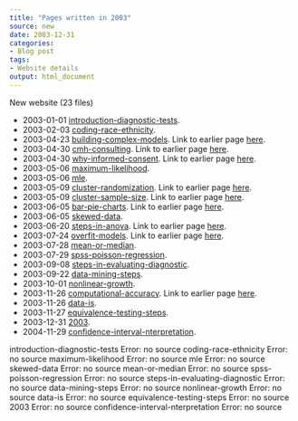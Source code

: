 ```yaml
---
title: "Pages written in 2003"
source: new
date: 2003-12-31
categories:
- Blog post
tags:
- Website details
output: html_document
---
```

New website (23 files)

+ 2003-01-01 [introduction-diagnostic-tests](http://new.pmean.com/introduction-diagnostic-tests/).   
+ 2003-02-03 [coding-race-ethnicity](http://new.pmean.com/coding-race-ethnicity/).   
+ 2003-04-23 [building-complex-models](http://new.pmean.com/building-complex-models/). Link to earlier page [here](http://www.pmean.com/03/complex.html).  
+ 2003-04-30 [cmh-consulting](http://new.pmean.com/cmh-consulting/). Link to earlier page [here](http://www.pmean.com/03/consulting.html).  
+ 2003-04-30 [why-informed-consent](http://new.pmean.com/why-informed-consent/). Link to earlier page [here](http://www.pmean.com/03/consent.html).  
+ 2003-05-06 [maximum-likelihood](http://new.pmean.com/maximum-likelihood/).   
+ 2003-05-06 [mle](http://new.pmean.com/mle/).   
+ 2003-05-09 [cluster-randomization](http://new.pmean.com/cluster-randomization/). Link to earlier page [here](http://www.pmean.com/03/cluster.html).  
+ 2003-05-09 [cluster-sample-size](http://new.pmean.com/cluster-sample-size/). Link to earlier page [here](http://www.pmean.com/03/cluster.html).  
+ 2003-06-05 [bar-pie-charts](http://new.pmean.com/bar-pie-charts/). Link to earlier page [here](http://www.pmean.com/03/barpie.html).  
+ 2003-06-05 [skewed-data](http://new.pmean.com/skewed-data/).   
+ 2003-06-20 [steps-in-anova](http://new.pmean.com/steps-in-anova/). Link to earlier page [here](http://www.pmean.com/03/anova.html).  
+ 2003-07-24 [overfit-models](http://new.pmean.com/overfit-models/). Link to earlier page [here](http://www.pmean.com/03/overfit.html).  
+ 2003-07-28 [mean-or-median](http://new.pmean.com/mean-or-median/).   
+ 2003-07-29 [spss-poisson-regression](http://new.pmean.com/spss-poisson-regression/).   
+ 2003-09-08 [steps-in-evaluating-diagnostic](http://new.pmean.com/steps-in-evaluating-diagnostic/).   
+ 2003-09-22 [data-mining-steps](http://new.pmean.com/data-mining-steps/).   
+ 2003-10-01 [nonlinear-growth](http://new.pmean.com/nonlinear-growth/).   
+ 2003-11-26 [computational-accuracy](http://new.pmean.com/computational-accuracy/). Link to earlier page [here](http://www.pmean.com/03/accuracy.html).  
+ 2003-11-26 [data-is](http://new.pmean.com/data-is/).   
+ 2003-11-27 [equivalence-testing-steps](http://new.pmean.com/equivalence-testing-steps/).   
+ 2003-12-31 [2003](http://new.pmean.com/2003/).   
+ 2004-11-29 [confidence-interval-nterpretation](http://new.pmean.com/confidence-interval-nterpretation/).   


introduction-diagnostic-tests Error: no source
coding-race-ethnicity Error: no source
maximum-likelihood Error: no source
mle Error: no source
skewed-data Error: no source
mean-or-median Error: no source
spss-poisson-regression Error: no source
steps-in-evaluating-diagnostic Error: no source
data-mining-steps Error: no source
nonlinear-growth Error: no source
data-is Error: no source
equivalence-testing-steps Error: no source
2003 Error: no source
confidence-interval-nterpretation Error: no source
